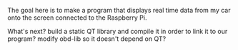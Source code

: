 The goal here is to make a program that displays real time data from my car onto the screen connected to the Raspberry Pi.

What's next?
    build a static QT library and compile it in order to link it to our program?
    modify obd-lib so it doesn't depend on QT?
